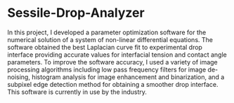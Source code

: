 # Sessile-Drop-Analyzer
In this project, I developed a parameter optimization software for the numerical solution of a system of non-linear differential equations. The software obtained the best Laplacian curve fit to experimental drop interface providing accurate values for interfacial tension and contact angle parameters. To improve the software accuracy, I used a variety of image processing algorithms including low pass frequency filters for image de-noising, histogram analysis for image enhancement and binarization, and a subpixel edge detection method for obtaining a smoother drop interface. This software is currently in use by the industry. 

